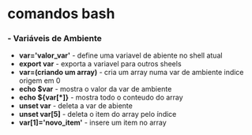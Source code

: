 # comandos bash

### - Variáveis de Ambiente
 
- **var='valor_var'** - define uma variavel de abiente no shell atual
- **export var** - exporta a variavel para outros sheels
- **var=(criando um array)** - cria um array numa var de ambiente indice origem em 0
- **echo $var** - mostra o valor da var de ambiente
- **echo ${var[*]}** - mostra todo o conteudo do array
- **unset var** - deleta a var de abiente
- **unset var[5]** - deleta o item do array pelo índice
- **var[1]='novo_item'** - insere um item no array 
